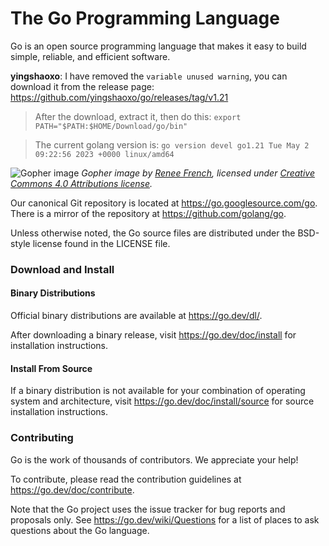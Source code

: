 # The Go Programming Language

Go is an open source programming language that makes it easy to build simple,
reliable, and efficient software.

**yingshaoxo**: I have removed the `variable unused warning`, you can download it from the release page: https://github.com/yingshaoxo/go/releases/tag/v1.21

> After the download, extract it, then do this: `export PATH="$PATH:$HOME/Download/go/bin"`

> The current golang version is: `go version devel go1.21 Tue May 2 09:22:56 2023 +0000 linux/amd64`

![Gopher image](https://golang.org/doc/gopher/fiveyears.jpg)
*Gopher image by [Renee French][rf], licensed under [Creative Commons 4.0 Attributions license][cc4-by].*

Our canonical Git repository is located at https://go.googlesource.com/go.
There is a mirror of the repository at https://github.com/golang/go.

Unless otherwise noted, the Go source files are distributed under the
BSD-style license found in the LICENSE file.

### Download and Install

#### Binary Distributions

Official binary distributions are available at https://go.dev/dl/.

After downloading a binary release, visit https://go.dev/doc/install
for installation instructions.

#### Install From Source

If a binary distribution is not available for your combination of
operating system and architecture, visit
https://go.dev/doc/install/source
for source installation instructions.

### Contributing

Go is the work of thousands of contributors. We appreciate your help!

To contribute, please read the contribution guidelines at https://go.dev/doc/contribute.

Note that the Go project uses the issue tracker for bug reports and
proposals only. See https://go.dev/wiki/Questions for a list of
places to ask questions about the Go language.

[rf]: https://reneefrench.blogspot.com/
[cc4-by]: https://creativecommons.org/licenses/by/4.0/
